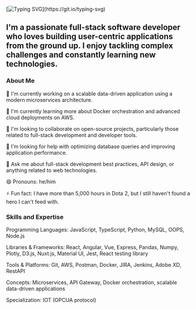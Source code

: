 
[![Typing SVG](https://readme-typing-svg.demolab.com/?lines=Hi+There+👋,+Myself+Saurabh+Biware;)](https://git.io/typing-svg)

## I'm a passionate full-stack software developer who loves building user-centric applications from the ground up. I enjoy tackling complex challenges and constantly learning new technologies.

### About Me
🔭 I'm currently working on a scalable data-driven application using a modern microservices architecture.

🌱 I'm currently learning more about Docker orchestration and advanced cloud deployments on AWS.

👯 I'm looking to collaborate on open-source projects, particularly those related to full-stack development and developer tools.

🤔 I'm looking for help with optimizing database queries and improving application performance.

💬 Ask me about full-stack development best practices, API design, or anything related to web technologies.

😄 Pronouns: he/him

⚡ Fun fact: I have more than 5,000 hours in Dota 2, but I still haven't found a hero I can't feed with.


### Skills and Expertise
Programming Languages: JavaScript, TypeScript, Python, MySQL, OOPS, Node.js

Libraries & Frameworks: React, Angular, Vue, Express, Pandas, Numpy, Plotly, D3.js, Nuxt.js, Material UI, Jest, React testing library

Tools & Platforms: Git, AWS, Postman, Docker, JIRA, Jenkins, Adobe XD, RestAPI

Concepts: Microservices, API Gateway, Docker orchestration, scalable data-driven applications

Specialization: IOT (OPCUA protocol)
